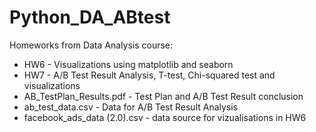 # Python_DA_ABtest
Homeworks from Data Analysis course:
- HW6 - Visualizations using matplotlib and seaborn
- HW7 - A/B Test Result Analysis, T-test, Chi-squared test and visualizations 
- AB_TestPlan_Results.pdf - Test Plan and A/B Test Result conclusion
- ab_test_data.csv - Data for A/B Test Result Analysis
- facebook_ads_data (2.0).csv - data source for vizualisations in HW6
